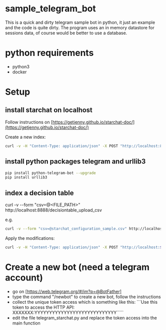 # sample_telegram_bot

This is a quick and dirty telegram sample bot in python, it just an example and the code is quite dirty.
The program uses an in memory datastore for sessions data, of course would be better to use a database.

# python requirements

* python3
* docker

# Setup

## install starchat on localhost

Follow instructions on [https://getjenny.github.io/starchat-doc/](https://getjenny.github.io/starchat-doc/)

Create a new index:
```bash
curl -v -H "Content-Type: application/json" -X POST "http://localhost:8888/index_management/create"
```

## install python packages telegram and urllib3

```bash
pip install python-telegram-bot --upgrade
pip install urllib3
```

## index a decision table

curl -v --form "csv=@<FILE_PATH>" http://localhost:8888/decisiontable_upload_csv

e.g.

```bash
curl -v --form "csv=@starchat_configuration_sample.csv" http://localhost:8888/decisiontable_upload_csv
```

Apply the modifications:

```bash
curl -v -H "Content-Type: application/json" -X POST "http://localhost:${PORT}/decisiontable_analyzer"
```

# Create a new bot (need a telegram account)

* go on [https://web.telegram.org/#/im?p=@BotFather]
* type the command "/newbot" to create a new bot, follow the instructions
* collect the unique token access which is something like this:
```Use this token to access the HTTP API: XXXXXXX:YYYYYYYYYYYYYYYYYYYYYYYYYYYY`````
* edit the file telegram_starchat.py and replace the token access into the main function


